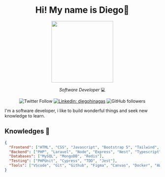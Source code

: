 <div align="center">
  <h1>Hi! My name is Diego👋</h1>

  <img src="https://user-images.githubusercontent.com/48531350/273318682-1833c562-a573-4d3d-beca-f9f4f0a67d43.gif" width="200" />
  
  *Software Developer* 💻
  
  ![Twitter Follow](https://img.shields.io/twitter/follow/diego_hinagas?label=Follow)
  [![Linkedin: diegohinagas](https://img.shields.io/badge/-diegohinagas-blue?style=flat-square&logo=Linkedin&logoColor=white&link=https://www.linkedin.com/in/diego-hinagas/)](https://www.linkedin.com/in/diego-hinagas/)
  ![GitHub followers](https://img.shields.io/github/followers/diegoalbert27?label=Follow&style=social)
</div>

I'm a software developer, i like to build wonderful things and seek new knowledge to learn.

## Knowledges 🧠

```json
{
  "Frontend": ["HTML", "CSS", "Javascript", "Bootstrap 5", "Tailwind", "React", "Vue"],
  "Backend": ["PHP", "Laravel", "Node", "Express", "Nest", "Typescript", "Python"],
  "Databases": ["MySQL", "MongoDB", "Redis"],
  "Testing": ["PHPUnit", "Cypress", "TDD", "Jest"],
  "Tools": ["VScode", "Git", "Github", "Figma", "Canvas", "Docker", "AWS", "Terminal", "Linux"]
}
```
